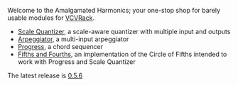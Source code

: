 Welcome to the Amalgamated Harmonics; your one-stop shop for barely usable modules for [VCVRack](www.vcvrack.com).

* [Scale Quantizer](https://github.com/jhoar/AmalgamatedHarmonics/wiki/Scale-Quantizer), a scale-aware quantizer with multiple input and outputs
* [Arpeggiator](https://github.com/jhoar/AmalgamatedHarmonics/wiki/Arpeggiator), a multi-input arpeggiator
* [Progress](https://github.com/jhoar/AmalgamatedHarmonics/wiki/Progress), a chord sequencer
* [Fifths and Fourths](https://github.com/jhoar/AmalgamatedHarmonics/wiki/54), an implementation of the Circle of Fifths intended to work with Progress and Scale Quantizer

The latest release is [0.5.6](https://github.com/jhoar/AmalgamatedHarmonics/releases/tag/v0.5.6)

